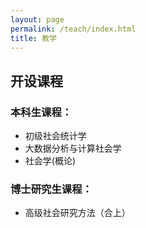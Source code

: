 ```yaml
---
layout: page
permalink: /teach/index.html
title: 教学
---
```


## 开设课程
### 本科生课程：
- 初级社会统计学
- 大数据分析与计算社会学 
- 社会学(概论)

### 博士研究生课程：
- 高级社会研究方法（合上）




